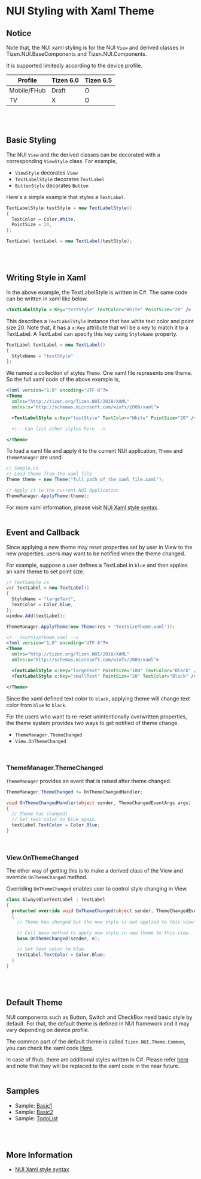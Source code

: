# NUI Styling with Xaml Theme

## Notice

Note that, the NUI xaml styling is for the NUI `View` and derived classes in Tizen.NUI.BaseComponents and Tizen.NUI.Components.

It is supported limitedly according to the device profile.

|Profile|Tizen 6.0|Tizen 6.5|
|---|---|---|
|Mobile/FHub|Draft|O|
|TV|X|O|

<br/>
<br/>


## Basic Styling
The NUI `View` and the derived classes can be decorated with a corresponding `ViewStyle` class.
For example,
* `ViewStyle` decorates `View`
* `TextLabelStyle` decorates `TextLabel`
* `ButtonStyle` decorates `Button`


Here's a simple example that styles a `TextLabel`.

```C#
TextLabelStyle testStyle = new TextLabelStyle()
{
  TextColor = Color.White,
  PointSize = 20,
};

TextLabel textLabel = new TextLabel(testStyle);
```
<br/>
<br/>

## Writing Style in Xaml
In the above example, the TextLabelStyle is written in C#. The same code can be written in xaml like below.

```xml
<TextLabelStyle x:Key="testStyle" TextColor="White" PointSize="20" />
```
This describes a `TextLabelStyle` instance that has white text color and point size 20. Note that, it has a `x:Key` attribute that will be a key to match it to a TextLabel. A TextLabel can specify this key using `StyleName` property.
```C#
TextLabel textLabel = new TextLabel()
{
  StyleName = "testStyle"
};
```

We named a collection of styles `Theme`. One xaml file represents one theme. So the full xaml code of the above example is,

```xml
<?xml version="1.0" encoding="UTF-8"?>
<Theme
  xmlns="http://tizen.org/Tizen.NUI/2018/XAML"
  xmlns:x="http://schemas.microsoft.com/winfx/2009/xaml">

  <TextLabelStyle x:Key="testStyle" TextColor="White" PointSize="20" />

  <!-- Can list other styles here -->

</Theme>
```

To load a xaml file and apply it to the current NUI application, `Theme` and `ThemeManager` are used.

```C#
// Sample.cs
// Load theme from the xaml file
Theme theme = new Theme("full_path_of_the_xaml_file.xaml");

// Apply it to the current NUI Application
ThemeManager.ApplyTheme(theme);
```

For more xaml information, please visit [NUI Xaml style syntax](./docs/NUIXamlStyleSyntax.md).
<br/>
<br/>

## Event and Callback

Since applying a new theme may reset properties set by user in View to the new properties, users may want to be notified when the theme changed.

For example, suppose a user defines a TextLabel in `blue` and then applies an xaml theme to set point size.

```C#
// TextSample.cs
var textLabel = new TextLabel()
{
  StyleName = "largeText",
  TextColor = Color.Blue,
};
window.Add(textLabel);

ThemeManager.ApplyTheme(new Theme(res + "TextSizeTheme.xaml"));
```

```xml
<!-- TextSizeTheme.xaml -->
<?xml version="1.0" encoding="UTF-8"?>
<Theme
  xmlns="http://tizen.org/Tizen.NUI/2018/XAML"
  xmlns:x="http://schemas.microsoft.com/winfx/2009/xaml">

  <TextLabelStyle x:Key="largeText" PointSize="100" TextColor="Black" />
  <TextLabelStyle x:Key="smallText" PointSize="20" TextColor="Black" />

</Theme>
```
Since the xaml defined text color to `black`, applying theme will change text color from `blue` to `black`.
<br/>

For the users who want to re-reset unintentionally overwritten properties, the theme system provides two ways to get notified of theme change.

* `ThemeManager.ThemeChanged`
* `View.OnThemeChanged`
<br/>

### ThemeManager.ThemeChanged
`ThemeManager` provides an event that is raised after theme changed.

```C#
ThemeManager.ThemeChanged += OnThemeChangedHandler;
```
```C#
void OnThemeChangedHandler(object sender, ThemeChangedEventArgs args)
{
  // Theme has changed!
  // Set text color to blue again.
  textLabel.TextColor = Color.Blue;
}
```
<br/>

### View.OnThemeChanged
The other way of getting this is to make a derived class of the View and override `OnThemeChanged` method.

Overriding `OnThemeChanged` enables user to control style changing in View.

```C#
class AlwaysBlueTextLabel : TextLabel
{
  protected override void OnThemeChanged(object sender, ThemeChangedEventArgs e)
  {
    // Theme has changed but the new style is not applied to this view yet.

    // Call base method to apply new style in new theme to this view.
    base.OnThemeChanged(sender, e);

    // Set text color to blue.
    textLabel.TextColor = Color.Blue;
  }
}
```
<br/>
<br/>

## Default Theme

NUI components such as Button, Switch and CheckBox need basic style by default.
For that, the default theme is defined in NUI framework and it may vary depending on device profile.

The common part of the default theme is called `Tizen.NUI.Theme.Common`, you can check the xaml code [Here](https://github.com/Samsung/TizenFX/blob/master/src/Tizen.NUI.Components/res/Theme/Tizen.NUI.Components_Tizen.NUI.Theme.Common.xaml).

In case of fhub, there are additional styles written in C#.
Please refer [here](https://github.sec.samsung.net/Tizen-DA/fhub-nui/tree/tizen_6.0_da_fhub_int/Tizen.FH.NUI/src/PreloadStyle) and note that they will be replaced to the xaml code in the near future.
<br/>
<br/>

## Samples
* Sample: [Basic1](./Basic1)
* Sample: [Basic2](./Basic2)
* Sample: [TodoList](./TodoList)
<br/>
<br/>

## More Information
* [NUI Xaml style syntax](./docs/NUIXamlStyleSyntax.md)